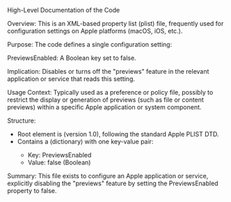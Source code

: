 High-Level Documentation of the Code

Overview:
This is an XML-based property list (plist) file, frequently used for configuration settings on Apple platforms (macOS, iOS, etc.).

Purpose:
The code defines a single configuration setting:

PreviewsEnabled: A Boolean key set to false.

Implication:
Disables or turns off the "previews" feature in the relevant application or service that reads this setting.

Usage Context:
Typically used as a preference or policy file, possibly to restrict the display or generation of previews (such as file or content previews) within a specific Apple application or system component.

Structure:
- Root element is <plist> (version 1.0), following the standard Apple PLIST DTD.
- Contains a <dict> (dictionary) with one key-value pair:
  - Key: PreviewsEnabled
  - Value: false (Boolean)

Summary:
This file exists to configure an Apple application or service, explicitly disabling the "previews" feature by setting the PreviewsEnabled property to false.